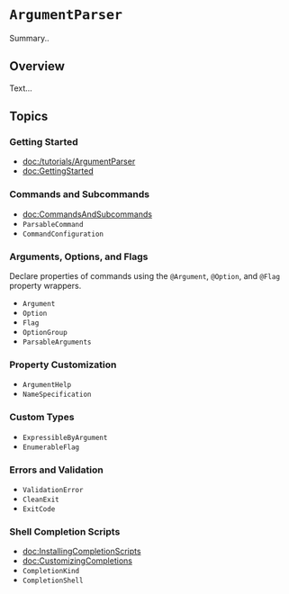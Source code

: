 # ``ArgumentParser``

Summary..

## Overview

Text...

## Topics

### Getting Started

- <doc:/tutorials/ArgumentParser>
- <doc:GettingStarted>

### Commands and Subcommands

- <doc:CommandsAndSubcommands>
- ``ParsableCommand``
- ``CommandConfiguration``  

### Arguments, Options, and Flags

Declare properties of commands using the `@Argument`, `@Option`, and `@Flag`
property wrappers.

- ``Argument``
- ``Option``
- ``Flag``
- ``OptionGroup``
- ``ParsableArguments``

### Property Customization

- ``ArgumentHelp``
- ``NameSpecification``

### Custom Types

- ``ExpressibleByArgument``
- ``EnumerableFlag``

### Errors and Validation

- ``ValidationError``
- ``CleanExit``
- ``ExitCode``

### Shell Completion Scripts

- <doc:InstallingCompletionScripts>
- <doc:CustomizingCompletions>
- ``CompletionKind``
- ``CompletionShell``
